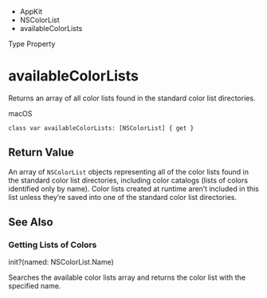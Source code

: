 

- AppKit
- NSColorList
-  availableColorLists 

Type Property

# availableColorLists

Returns an array of all color lists found in the standard color list directories.

macOS

``` source
class var availableColorLists: [NSColorList] { get }
```

## Return Value

An array of `NSColorList` objects representing all of the color lists found in the standard color list directories, including color catalogs (lists of colors identified only by name). Color lists created at runtime aren’t included in this list unless they’re saved into one of the standard color list directories.

## See Also

### Getting Lists of Colors

init?(named: NSColorList.Name)

Searches the available color lists array and returns the color list with the specified name.


